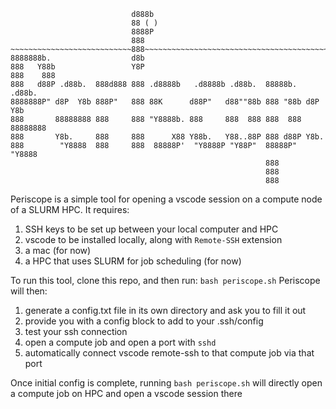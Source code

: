 ```
                           d888b
                           88 ( )
                           8888P
                           888
~~~~~~~~~~~~~~~~~~~~~~~~~~~888~~~~~~~~~~~~~~~~~~~~~~~~~~~~~~~~~~~~~~~~~~~~~
8888888b.                  d8b                                            
888   Y88b                 Y8P                                            
888    888                                                                
888   d88P .d88b.  888d888 888 .d8888b   .d8888b .d88b.  88888b.   .d88b. 
8888888P" d8P  Y8b 888P"   888 88K      d88P"   d88""88b 888 "88b d8P  Y8b
888       88888888 888     888 "Y8888b. 888     888  888 888  888 88888888
888       Y8b.     888     888      X88 Y88b.   Y88..88P 888 d88P Y8b.    
888        "Y8888  888     888  88888P'  "Y8888P "Y88P"  88888P"   "Y8888 
                                                         888              
                                                         888              
                                                         888              

```

Periscope is a simple tool for opening a vscode session on a compute node of a SLURM HPC. 
It requires:
1. SSH keys to be set up between your local computer and HPC
2. vscode to be installed locally, along with `Remote-SSH` extension
3. a mac (for now)
4. a HPC that uses SLURM for job scheduling (for now)

To run this tool, clone this repo, and then run: `bash periscope.sh`
Periscope will then:
1. generate a config.txt file in its own directory and ask you to fill it out
2. provide you with a config block to add to your .ssh/config
3. test your ssh connection
4. open a compute job and open a port with `sshd`
5. automatically connect vscode remote-ssh to that compute job via that port

Once initial config is complete, running `bash periscope.sh` will directly open a compute job on HPC and open a vscode session there





